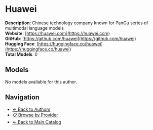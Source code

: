 # Huawei

**Description**: Chinese technology company known for PanGu series of multimodal language models  
**Website**: [https://huawei.com](https://huawei.com)  
**GitHub**: [https://github.com/huawei](https://github.com/huawei)  
**Hugging Face**: [https://huggingface.co/huawei](https://huggingface.co/huawei)  
**Total Models**: 0

## Models

No models available for this author.

## Navigation

- [← Back to Authors](../README.md)
- [📋 Browse by Provider](../../providers/README.md)
- [← Back to Main Catalog](../../README.md)

